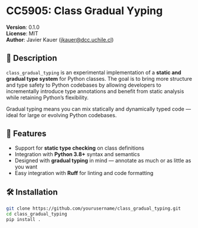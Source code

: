 # CC5905: Class Gradual Yyping

**Version**: 0.1.0  
**License**: MIT  
**Author**: Javier Kauer ([jkauer@dcc.uchile.cl](mailto:jkauer@dcc.uchile.cl))

## 📘 Description

`class_gradual_typing` is an experimental implementation of a **static and gradual type system** for Python classes. The goal is to bring more structure and type safety to Python codebases by allowing developers to incrementally introduce type annotations and benefit from static analysis while retaining Python’s flexibility.

Gradual typing means you can mix statically and dynamically typed code — ideal for large or evolving Python codebases.

## 🚀 Features

- Support for **static type checking** on class definitions
- Integration with **Python 3.8+** syntax and semantics
- Designed with **gradual typing** in mind — annotate as much or as little as you want
- Easy integration with **Ruff** for linting and code formatting

## 🛠 Installation

```bash
git clone https://github.com/yourusername/class_gradual_typing.git
cd class_gradual_typing
pip install .
